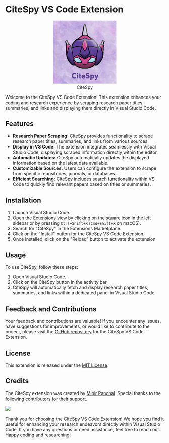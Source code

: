 # CiteSpy VS Code Extension

<p align="center">
  <img src="assets/logo.png" alt="CiteSpy Icon" width="200">
  <br>
  CiteSpy
</p>

Welcome to the CiteSpy VS Code Extension! This extension enhances your coding and research experience by scraping research paper titles, summaries, and links and displaying them directly in Visual Studio Code.

<!-- <p align="center">
  <img src="assets/CiteSpy.gif" alt="CiteSpy Icon" width="1000">
  <br>
  Working
</p> -->

## Features

- **Research Paper Scraping:** CiteSpy provides functionality to scrape research paper titles, summaries, and links from various sources.
- **Display in VS Code:** The extension integrates seamlessly with Visual Studio Code, displaying scraped information directly within the editor.
- **Automatic Updates:** CiteSpy automatically updates the displayed information based on the latest data available.
- **Customizable Sources:** Users can configure the extension to scrape from specific repositories, journals, or databases.
- **Efficient Searching:** CiteSpy includes search functionality within VS Code to quickly find relevant papers based on titles or summaries.

## Installation

1. Launch Visual Studio Code.
2. Open the Extensions view by clicking on the square icon in the left sidebar or by pressing `Ctrl+Shift+X` (`Cmd+Shift+X` on macOS).
3. Search for "CiteSpy" in the Extensions Marketplace.
4. Click on the "Install" button for the CiteSpy VS Code Extension.
5. Once installed, click on the "Reload" button to activate the extension.

## Usage

To use CiteSpy, follow these steps:

1. Open Visual Studio Code.
2. Click on the CiteSpy button in the activity bar
3. CiteSpy will automatically fetch and display research paper titles, summaries, and links within a dedicated panel in Visual Studio Code.

## Feedback and Contributions

Your feedback and contributions are valuable! If you encounter any issues, have suggestions for improvements, or would like to contribute to the project, please visit the [GitHub repository](https://github.com/MihirRajeshPanchal/CiteSpy) for the CiteSpy VS Code Extension.

## License

This extension is released under the [MIT License](LICENSE).

## Credits

The CiteSpy extension was created by [Mihir Panchal](https://github.com/MihirRajeshPanchal). Special thanks to the following contributors for their support.

<p align="start">
<a  href="https://github.com/MihirRajeshPanchal/CiteSpy/graphs/contributors">
  <img src="https://contrib.rocks/image?repo=MihirRajeshPanchal/CiteSpy"/>
</a>
</p>

Thank you for choosing the CiteSpy VS Code Extension! We hope you find it useful for enhancing your research endeavors directly within Visual Studio Code. If you have any questions or need assistance, feel free to reach out. Happy coding and researching!

